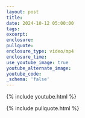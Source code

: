 ```yaml
---
layout: post
title:
date: 2024-10-12 05:00:00
tags:
excerpt:
enclosure:
pullquote:
enclosure_type: video/mp4
enclosure_time:
use_youtube_image: true
youtube_alternate_image:
youtube_code:
_schema: 'false'
---
```

{% include youtube.html %}

{% include pullquote.html %}